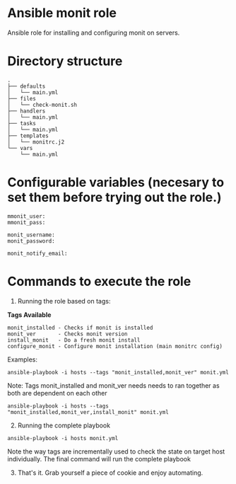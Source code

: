 # Ansible monit role

Ansible role for installing and configuring monit on servers.

# Directory structure

```
.
├── defaults
│   └── main.yml
├── files
│   └── check-monit.sh
├── handlers
│   └── main.yml
├── tasks
│   └── main.yml
├── templates
│   └── monitrc.j2
└── vars
    └── main.yml
```

# Configurable variables (necesary to set them before trying out the role.)

```
mmonit_user:
mmonit_pass:

monit_username:
monit_password:

monit_notify_email:
```

# Commands to execute the role

1. Running the role based on tags:

**Tags Available**

```
monit_installed - Checks if monit is installed
monit_ver       - Checks monit version 
install_monit   - Do a fresh monit install
configure_monit - Configure monit installation (main monitrc config)
```

Examples:

```
ansible-playbook -i hosts --tags "monit_installed,monit_ver" monit.yml
```

Note: Tags monit_installed and monit_ver needs needs to ran together as both are dependent on each other

```
ansible-playbook -i hosts --tags "monit_installed,monit_ver,install_monit" monit.yml
```

2. Running the complete playbook

```
ansible-playbook -i hosts monit.yml
```

Note the way tags are incrementally used to check the state on target host individually. The final command will run the complete playbook 


3. That's it. Grab yourself a piece of cookie and enjoy automating.
